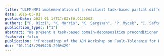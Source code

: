 ```yaml
---
title: "ULFM-MPI implementation of a resilient task-based partial differential equations preconditioner"
date: 2016-05-01
publishDate: 2024-01-14T17:52:59.912830Z
authors: ["F. Rizzi", "K. Morris", "K. Sargsyan", "P. Mycek", "C. Safta", "B. Debusschere", "O. Le Maı̂tre", "O. Knio"]
publication_types: ["1"]
abstract: "We present a task-based domain-decomposition preconditioner for partial differential equations (PDEs) resilient to silent data corruption (SDC) and hard faults.  The algorithm exploits a reformulation of the PDE as a sampling problem, followed by a regression-based solution update that is resilient to SDC. We adopt a server-client model implemented using the User Level Fault Mitigation MPI (MPI-ULFM). All state information is held by the servers, while clients only serve as computational units. The task-based nature of the algorithm and the capabilities of ULFM are complemented at the algorithm level to support missing tasks, making the application resilient to hard faults affecting the clients.  Weak and strong scaling tests up to ~115k cores show an excellent performance of the application with efficiencies above 90%, demonstrating the suitability to run at large scale. We demonstrate the resilience of the application for a 2D elliptic PDE by injecting SDC using a random single bit-flip model, and hard faults in the form of clients crashing. We show that in all cases, the application converges to the right solution. We analyze the overhead caused by the faults, and show that, for the test problem considered, the overhead incurred due to SDC is minimal compared to that from the hard faults."
featured: false
publication: "*Proceedings of the ACM Workshop on Fault-Tolerance for HPC at Extreme Scale*"
doi: "10.1145/2909428.2909429"
---
```


